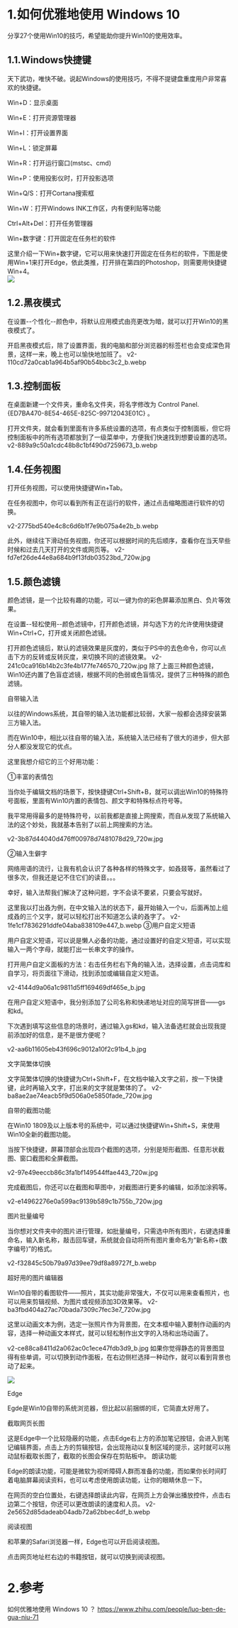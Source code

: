 # 1.如何优雅地使用 Windows 10

分享27个使用Win10的技巧，希望能助你提升Win10的使用效率。

## 1.1.Windows快捷键

天下武功，唯快不破。说起Windows的使用技巧，不得不提键盘重度用户非常喜欢的快捷键。

Win+D：显示桌面

Win+E：打开资源管理器

Win+I：打开设置界面

Win+L：锁定屏幕

Win+R：打开运行窗口\(mstsc、cmd\)

Win+P：使用投影仪时，打开投影选项

Win+Q/S：打开Cortana搜索框

Win+W：打开Windows INK工作区，内有便利贴等功能

Ctrl+Alt+Del：打开任务管理器

Win+数字键：打开固定在任务栏的软件

这里介绍一下Win+数字键，它可以用来快速打开固定在任务栏的软件，下图是使用Win+1来打开Edge，依此类推，打开排在第四的Photoshop，则需要用快捷键Win+4。  
![](/static/image/v2-bf7aae30fc96bdbae41a5dc58b0e2b32_b.webp)

## 1.2.黑夜模式
在设置--个性化--颜色中，将默认应用模式由亮更改为暗，就可以打开Win10的黑夜模式了。

开启黑夜模式后，除了设置界面，我的电脑和部分浏览器的标签栏也会变成深色背景，这样一来，晚上也可以愉快地加班了。
v2-110cd72a0cab1a964b5af90b54bbc3c2_b.webp

## 1.3.控制面板
在桌面新建一个文件夹，重命名文件夹，将名字修改为 Control Panel.{ED7BA470-8E54-465E-825C-99712043E01C} 。

打开文件夹，就会看到里面有许多系统设置的选项，有点类似于控制面板，但它将控制面板中的所有选项都放到了一级菜单中，方便我们快速找到想要设置的选项。
v2-889a9c50a1cdc48b8c1bf490d7259673_b.webp

## 1.4.任务视图

打开任务视图，可以使用快捷键Win+Tab。

在任务视图中，你可以看到所有正在运行的软件，通过点击缩略图进行软件的切换。

v2-2775bd540e4c8c6d6b1f7e9b075a4e2b_b.webp

此外，继续往下滑动任务视图，你还可以根据时间的先后顺序，查看你在当天早些时候和过去几天打开的文件或网页等。
v2-fd7ef26de44e8a684b9f13fdb03523bd_720w.jpg

## 1.5.颜色滤镜

颜色滤镜，是一个比较有趣的功能，可以一键为你的彩色屏幕添加黑白、负片等效果。

在设置--轻松使用--颜色滤镜中，打开颜色滤镜，并勾选下方的允许使用快捷键Win+Ctrl+C，打开或关闭颜色滤镜。

打开颜色滤镜后，默认的滤镜效果是灰度的，类似于PS中的去色命令，你可以点击下方的反转或反转灰度，来切换不同的滤镜效果。
v2-241c0ca916b14b2c3fe4b177fe746570_720w.jpg
除了上面三种颜色滤镜，Win10还内置了色盲症滤镜，根据不同的色弱或色盲情况，提供了三种特殊的颜色滤镜。

自带输入法

以往的Windows系统，其自带的输入法功能都比较弱，大家一般都会选择安装第三方输入法。

而在Win10中，相比以往自带的输入法，系统输入法已经有了很大的进步，但大部分人都没发现它的优点。

这里我想介绍它的三个好用功能：

①丰富的表情包

当你处于编辑文档的场景下，按快捷键Ctrl+Shift+B，就可以调出Win10的特殊符号面板，里面有Win10内置的表情包、颜文字和特殊标点符号等。

我平常用得最多的是特殊符号，以前我都是直接上网搜索，而自从发现了系统输入法的这个妙处，我就基本告别了以前上网搜索的方法。

v2-3b87d44040d476ff00978d7481078d29_720w.jpg

②输入生僻字

网络用语的流行，让我有机会认识了各种各样的特殊文字，如叒叕等，虽然看过了很多次，但我还是记不住它们的读音。。。

幸好，输入法帮我们解决了这种问题，字不会读不要紧，只要会写就好。

这里我以打出叒为例，在中文输入法的状态下，最开始输入一个u，后面再加上组成叒的三个又字，就可以轻松打出不知道怎么读的叒字了。
v2-1fe1cf7836291ddfe04aba838109e447_b.webp
③用户自定义短语

用户自定义短语，可以说是懒人必备的功能，通过设置好的自定义短语，可以实现输入一两个字母，就能打出一长串文字的操作。

打开用户自定义面板的方法：右击任务栏右下角的输入法，选择设置，点击词库和自学习，将页面往下滑动，找到添加或编辑自定义短语。

v2-4144d9a06a1c9811d5ff169469df465e_b.jpg

在用户自定义短语中，我分别添加了公司名称和快递地址对应的简写拼音——gs和kd。

下次遇到填写这些信息的场景时，通过输入gs和kd，输入法备选栏就会出现我提前添加好的信息，是不是很方便呢？

v2-aa6b11605eb43f696c9012a10f2c91b4_b.jpg

文字简繁体切换

文字简繁体切换的快捷键为Ctrl+Shift+F，在文档中输入文字之前，按一下快捷键，此时再输入文字，打出来的文字就是繁体的了。
v2-ba8ae2ae74eacb5f9d506a0e5850fade_720w.jpg

自带的截图功能

在Win10 1809及以上版本号的系统中，可以通过快捷键Win+Shift+S，来使用Win10全新的截图功能。

当按下快捷键，屏幕顶部会出现四个截图的选项，分别是矩形截图、任意形状截图、窗口截图和全屏截图。

v2-97e49eeccb86c3fa1bf149544ffae443_720w.jpg

完成截图后，你还可以在截图和草图中，对截图进行更多的编辑，如添加涂鸦等。


v2-e14962276e0a599ac9139b589c1b755b_720w.jpg

图片批量编号

当你想对文件夹中的图片进行管理，如批量编号，只需选中所有图片，右键选择重命名，输入新名称，敲击回车键，系统就会自动将所有图片重命名为“新名称+(数字编号)”的格式。


v2-f32845c50b79a97d39ee79df8a89727f_b.webp


超好用的图片编辑器

Win10自带的看图软件——照片，其实功能非常强大，不仅可以用来查看照片，也可以用来剪辑视频、为图片或视频添加3D效果等。
v2-ba3fbd404a27ac70bada7309c7fec3e7_720w.jpg


这里以动画文本为例，选定一张照片作为背景图，在文本框中输入要制作动画的内容，选择一种动画文本样式，就可以轻松制作出文字的入场和出场动画了。

v2-ce88ca8411d2a062ac0c1ece47fdb3d9_b.jpg
如果你觉得静态的背景图显得有些单调，可以切换到动作面板，在右边侧栏选择一种动作，就可以看到背景也动了起来。


![](/static/image/v2-33a4d48906ac67f5da6b06e36b59c26d_b.jpg)


Edge

Egde是Win10自带的系统浏览器，但比起以前捆绑的IE，它简直太好用了。

截取网页长图

这是Edge中一个比较隐蔽的功能，点击Edge右上方的添加笔记按钮，会进入到笔记编辑界面，点击上方的剪辑按钮，会出现拖动以复制区域的提示，这时就可以拖动鼠标截取长图了，截取的长图会保存在剪贴板中。
朗读功能

Edge的朗读功能，可能是微软为视听障碍人群而准备的功能，而如果你长时间盯着电脑屏幕阅读资料，也可以考虑使用朗读功能，让你的眼睛休息一下。

在网页的空白位置处，右键选择朗读此内容，在网页上方会弹出播放控件，点击右边第二个按钮，你还可以更改朗读的速度和人员。
v2-2e5652d85dadeab04adb72a62bbec4df_b.webp

阅读视图

和苹果的Safari浏览器一样，Edge也可以开启阅读视图。

点击网页地址栏右边的书籍按钮，就可以切换到阅读视图。

# 2.参考
如何优雅地使用 Windows 10 ？
https://www.zhihu.com/people/luo-ben-de-gua-niu-71